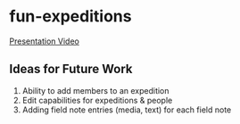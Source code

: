 # fun-expeditions

[Presentation Video](https://drive.google.com/open?id=0BzvZVe6hZexsVExTUE85dFpoSUk)

## Ideas for Future Work 
1. Ability to add members to an expedition
2. Edit capabilities for expeditions & people
3. Adding field note entries (media, text) for each field note

